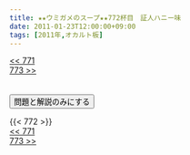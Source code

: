 ```yaml
---
title: ★★ウミガメのスープ★★772杯目　証人ハニー味
date: 2011-01-23T12:00:00+09:00
tags: [2011年,オカルト板]
---
```

<div class="th_left"><a href="../771"><< 771</a></div>
<div class="th_right"><a href="../773">773 >></a></div>
<br><br>
<script src="../../js/cupsoup.js"></script>
<form>
<input type="button" value="問題と解説のみにする" onClick="toggleCupsoup()">
</form>
{{< 772 >}}
<div class="th_left"><a href="../771"><< 771</a></div>
<div class="th_right"><a href="../773">773 >></a></div>